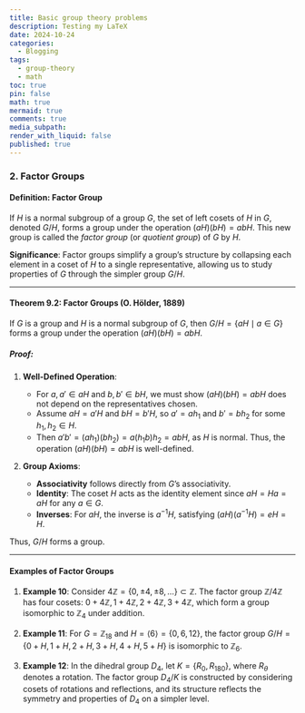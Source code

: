 ```yaml
---
title: Basic group theory problems
description: Testing my LaTeX
date: 2024-10-24
categories:
  - Blogging
tags:
  - group-theory
  - math
toc: true
pin: false
math: true
mermaid: true
comments: true
media_subpath: 
render_with_liquid: false
published: true
---
```

### 2. **Factor Groups**

#### Definition: Factor Group
If $H$ is a normal subgroup of a group $G$, the set of left cosets of $H$ in $G$, denoted $G/H$, forms a group under the operation $(aH)(bH) = abH$. This new group is called the *factor group* (or *quotient group*) of $G$ by $H$.

**Significance**: Factor groups simplify a group’s structure by collapsing each element in a coset of $H$ to a single representative, allowing us to study properties of $G$ through the simpler group $G/H$.

---

#### **Theorem 9.2**: Factor Groups (O. Hölder, 1889)
If $G$ is a group and $H$ is a normal subgroup of $G$, then $G/H = \{aH \mid a \in G\}$ forms a group under the operation $(aH)(bH) = abH$.

##### **Proof**:
1. **Well-Defined Operation**:
   - For $a, a' \in aH$ and $b, b' \in bH$, we must show $(aH)(bH) = abH$ does not depend on the representatives chosen.
   - Assume $aH = a'H$ and $bH = b'H$, so $a' = ah_1$ and $b' = bh_2$ for some $h_1, h_2 \in H$.
   - Then $a'b' = (ah_1)(bh_2) = a(h_1b)h_2 = abH$, as $H$ is normal. Thus, the operation $(aH)(bH) = abH$ is well-defined.

2. **Group Axioms**:
   - **Associativity** follows directly from $G$’s associativity.
   - **Identity**: The coset $H$ acts as the identity element since $aH = Ha = aH$ for any $a \in G$.
   - **Inverses**: For $aH$, the inverse is $a^{-1}H$, satisfying $(aH)(a^{-1}H) = eH = H$.

Thus, $G/H$ forms a group.

---

#### **Examples of Factor Groups**

1. **Example 10**: Consider $4\mathbb{Z} = \{0, \pm 4, \pm 8, \dots\} \subset \mathbb{Z}$. The factor group $\mathbb{Z}/4\mathbb{Z}$ has four cosets: $0 + 4\mathbb{Z}, 1 + 4\mathbb{Z}, 2 + 4\mathbb{Z}, 3 + 4\mathbb{Z}$, which form a group isomorphic to $\mathbb{Z}_4$ under addition.

2. **Example 11**: For $G = \mathbb{Z}_{18}$ and $H = \langle 6 \rangle = \{0, 6, 12\}$, the factor group $G/H = \{0 + H, 1 + H, 2 + H, 3 + H, 4 + H, 5 + H\}$ is isomorphic to $\mathbb{Z}_6$.

3. **Example 12**: In the dihedral group $D_4$, let $K = \{R_0, R_{180}\}$, where $R_{\theta}$ denotes a rotation. The factor group $D_4/K$ is constructed by considering cosets of rotations and reflections, and its structure reflects the symmetry and properties of $D_4$ on a simpler level.
